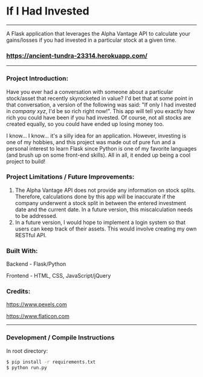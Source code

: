# If I Had Invested
___
A Flask application that leverages the Alpha Vantage API to calculate your gains/losses if you had invested in a particular stock at a given time.
### https://ancient-tundra-23314.herokuapp.com/
___

### Project Introduction:
Have you ever had a conversation with someone about a particular stock/asset that recently skyrocketed in value? I'd bet that at some point in that conversation, a version of the following was said: "If only I had invested in *company xyz*, I'd be so rich right now!". This app will tell you exactly how rich you could have been if you had invested. Of course, not all stocks are created equally, so you could have ended up losing money too.

I know... I know... it's a silly idea for an application. However, investing is one of my hobbies, and this project was made out of pure fun and a personal interest to learn Flask since Python is one of my favorite languages (and brush up on some front-end skills). All in all, it ended up being a cool project to build!

### Project Limitations / Future Improvements:
1) The Alpha Vantage API does not provide any information on stock splits. Therefore, calculations done by this app will be inaccurate if the company underwent a stock split in between the entered investment date and the current date. In a future version, this miscalculation needs to be addressed.
2) In a future version, I would hope to implement a login system so that users can keep track of their assets. This would involve creating my own RESTful API.

### Built With:
Backend - Flask/Python

Frontend - HTML, CSS, JavaScript/jQuery

### Credits:
https://www.pexels.com

https://www.flaticon.com

___
### Development / Compile Instructions
In root directory:
```bash
$ pip install -r requirements.txt
$ python run.py
```